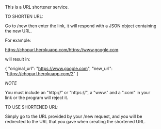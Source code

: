 This is a URL shortener service.

TO SHORTEN URL:

Go to /new then enter the link, it will respond with a JSON object containing the new URL.

For example:

https://chopurl.herokuapp.com/https://www.google.com

will result in:

{
  "original_url": "https://www.google.com",
  "new_url": "https://chopurl.herokuapp.com/2"
}

*NOTE*

You must include an "http://" or "https://", a "www." and a ".com" in your link or the program will reject it.



TO USE SHORTENED URL:

Simply go to the URL provided by your /new request, and you will be redirected to the URL that you gave when creating the shortened URL.
